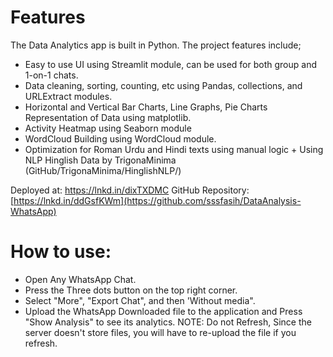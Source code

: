 # Features
The Data Analytics app is built in Python. The project features include;
- Easy to use UI using Streamlit module, can be used for both group and 1-on-1 chats.
- Data cleaning, sorting, counting, etc using Pandas, collections, and URLExtract modules.
- Horizontal and Vertical Bar Charts, Line Graphs, Pie Charts Representation of Data using matplotlib.
- Activity Heatmap using Seaborn module
- WordCloud Building using WordCloud module.
- Optimization for Roman Urdu and Hindi texts using manual logic + Using NLP Hinglish Data by TrigonaMinima (GitHub/TrigonaMinima/HinglishNLP/)

Deployed at: https://lnkd.in/dixTXDMC
GitHub Repository: [https://lnkd.in/ddGsfKWm](https://github.com/sssfasih/DataAnalysis-WhatsApp)

# How to use:
- Open Any WhatsApp Chat.
- Press the Three dots button on the top right corner.
- Select "More", "Export Chat", and then 'Without media".
- Upload the WhatsApp Downloaded file to the application and Press "Show Analysis" to see its analytics.
NOTE: Do not Refresh, Since the server doesn't store files, you will have to re-upload the file if you refresh.

